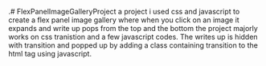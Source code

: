 .# FlexPanelImageGalleryProject
a project i used css and javascript to create a flex panel image gallery where when you click on an image it expands and write up pops from the top and the bottom
the project majorly works on css tranistion and a few javascript codes. The writes up is hidden with transition and popped up by adding a class containing transition to the html tag using javascript.
